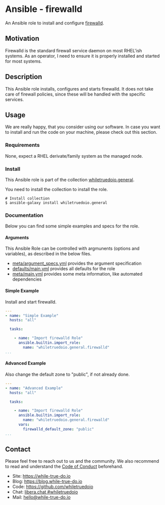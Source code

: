 <!--
reference: https://www.makeareadme.com/
reference: https://commonmark.org/
-->

# Ansible - firewalld

An Ansible role to install and configure
[firewalld](https://firewalld.org/).

## Motivation

Firewalld is the standard firewall service daemon on most RHEL'ish systems. As
an operator, I need to ensure it is properly installed and started for most
systems.

## Description

This Ansible role installs, configures and starts firewalld. It does not take
care of firewall policies, since these will be handled with the specific
services.

## Usage

We are really happy, that you consider using our software. In case you want to
install and run the code on your machine, please check out this section.

### Requirements

None, expect a RHEL derivate/family system as the managed node.

### Install

This Ansible role is part of the collection
[whiletruedoio.general](https://github.com/whiletruedoio/whiletruedoio.general).

You need to install the collection to install the role.

```shell
# Install collection
$ ansible-galaxy install whiletruedoio.general
```

### Documentation

Below you can find some simple examples and specs for the role.

#### Arguments

This Ansible Role can be controlled with argmunents (options and variables), as
described in the below files.

- [meta/argument_specs.yml](meta/argument_specs.yml) provides the argument
  specification
- [defaults/main.yml](defaults/main.yml) provides all defaults for the role
- [meta/main.yml](meta/main.yml) provides some meta information, like automated
  dependencies

#### Simple Example

Install and start firewalld.

```yaml
---
- name: "Simple Example"
  hosts: "all"

  tasks:

    - name: "Import firewalld Role"
      ansible.builtin.import_role:
        name: "whiletruedoio.general.firewalld"
...
```

#### Advanced Example

Also change the default zone to "public", if not already done.

```yaml
---
- name: "Advanced Example"
  hosts: "all"

  tasks:

    - name: "Import firewalld Role"
      ansible.builtin.import_role:
        name: "whiletruedoio.general.firewalld"
      vars:
        firewalld_default_zone: "public"
...
```

## Contact

Please feel free to reach out to us and the community. We also recommend to read
and understand the
[Code of Conduct](https://github.com/whiletruedoio/.github/blob/main/docs/CODE_OF_CONDUCT.md)
beforehand.

- Site: <https://while-true-do.io>
- Blog: <https://blog.while-true-do.io>
- Code: <https://github.com/whiletruedoio>
- Chat: [libera.chat #whiletruedoio](https://web.libera.chat/gamja/#whiletruedo)
- Mail: [hello@while-true-do.io](mailto:hello@while-true-do.io)
